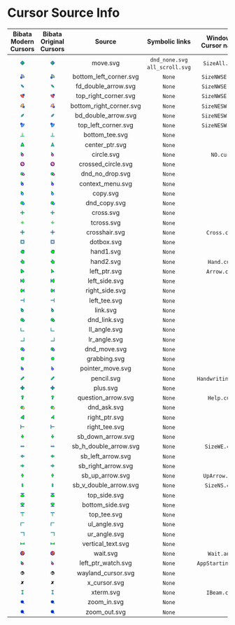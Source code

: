 # Cursor Source Info

|                               Bibata Modern Cursors                               |                               Bibata Original Cursors                               |         Source          |         Symbolic links          | Windows Cursor name |
| :-------------------------------------------------------------------------------: | :---------------------------------------------------------------------------------: | :---------------------: | :-----------------------------: | :-----------------: |
|        <img src="./packages/modern/src/svg/static/move.svg" width="20%"/>         |        <img src="./packages/original/src/svg/static/move.svg" width="20%"/>         |        move.svg         | `dnd_none.svg` `all_scroll.svg` |    `SizeAll.cur`    |
| <img src="./packages/modern/src/svg/static/bottom_left_corner.svg" width="20%"/>  | <img src="./packages/original/src/svg/static/bottom_left_corner.svg" width="20%"/>  | bottom_left_corner.svg  |             `None`              |   `SizeNWSE.cur`    |
|   <img src="./packages/modern/src/svg/static/fd_double_arrow.svg" width="20%"/>   |   <img src="./packages/original/src/svg/static/fd_double_arrow.svg" width="20%"/>   |   fd_double_arrow.svg   |             `None`              |   `SizeNWSE.cur`    |
|  <img src="./packages/modern/src/svg/static/top_right_corner.svg" width="20%"/>   |  <img src="./packages/original/src/svg/static/top_right_corner.svg" width="20%"/>   |  top_right_corner.svg   |             `None`              |   `SizeNWSE.cur`    |
| <img src="./packages/modern/src/svg/static/bottom_right_corner.svg" width="20%"/> | <img src="./packages/original/src/svg/static/bottom_right_corner.svg" width="20%"/> | bottom_right_corner.svg |             `None`              |   `SizeNESW.cur`    |
|   <img src="./packages/modern/src/svg/static/bd_double_arrow.svg" width="20%"/>   |   <img src="./packages/original/src/svg/static/bd_double_arrow.svg" width="20%"/>   |   bd_double_arrow.svg   |             `None`              |   `SizeNESW.cur`    |
|   <img src="./packages/modern/src/svg/static/top_left_corner.svg" width="20%"/>   |   <img src="./packages/original/src/svg/static/top_left_corner.svg" width="20%"/>   |   top_left_corner.svg   |             `None`              |   `SizeNESW.cur`    |
|     <img src="./packages/modern/src/svg/static/bottom_tee.svg" width="20%"/>      |     <img src="./packages/original/src/svg/static/bottom_tee.svg" width="20%"/>      |     bottom_tee.svg      |             `None`              |                     |
|     <img src="./packages/modern/src/svg/static/center_ptr.svg" width="20%"/>      |     <img src="./packages/original/src/svg/static/center_ptr.svg" width="20%"/>      |     center_ptr.svg      |             `None`              |                     |
|       <img src="./packages/modern/src/svg/static/circle.svg" width="20%"/>        |       <img src="./packages/original/src/svg/static/circle.svg" width="20%"/>        |       circle.svg        |             `None`              |      `NO.cur`       |
|   <img src="./packages/modern/src/svg/static/crossed_circle.svg" width="20%"/>    |   <img src="./packages/original/src/svg/static/crossed_circle.svg" width="20%"/>    |   crossed_circle.svg    |             `None`              |                     |
|     <img src="./packages/modern/src/svg/static/dnd_no_drop.svg" width="20%"/>     |     <img src="./packages/original/src/svg/static/dnd_no_drop.svg" width="20%"/>     |     dnd_no_drop.svg     |             `None`              |                     |
|    <img src="./packages/modern/src/svg/static/context_menu.svg" width="20%"/>     |    <img src="./packages/original/src/svg/static/context_menu.svg" width="20%"/>     |    context_menu.svg     |             `None`              |                     |
|        <img src="./packages/modern/src/svg/static/copy.svg" width="20%"/>         |        <img src="./packages/original/src/svg/static/copy.svg" width="20%"/>         |        copy.svg         |             `None`              |                     |
|      <img src="./packages/modern/src/svg/static/dnd_copy.svg" width="20%"/>       |      <img src="./packages/original/src/svg/static/dnd_copy.svg" width="20%"/>       |      dnd_copy.svg       |             `None`              |                     |
|        <img src="./packages/modern/src/svg/static/cross.svg" width="20%"/>        |        <img src="./packages/original/src/svg/static/cross.svg" width="20%"/>        |        cross.svg        |             `None`              |                     |
|       <img src="./packages/modern/src/svg/static/tcross.svg" width="20%"/>        |       <img src="./packages/original/src/svg/static/tcross.svg" width="20%"/>        |       tcross.svg        |             `None`              |                     |
|      <img src="./packages/modern/src/svg/static/crosshair.svg" width="20%"/>      |      <img src="./packages/original/src/svg/static/crosshair.svg" width="20%"/>      |      crosshair.svg      |             `None`              |     `Cross.cur`     |
|       <img src="./packages/modern/src/svg/static/dotbox.svg" width="20%"/>        |       <img src="./packages/original/src/svg/static/dotbox.svg" width="20%"/>        |       dotbox.svg        |             `None`              |                     |
|        <img src="./packages/modern/src/svg/static/hand1.svg" width="20%"/>        |        <img src="./packages/original/src/svg/static/hand1.svg" width="20%"/>        |        hand1.svg        |             `None`              |                     |
|        <img src="./packages/modern/src/svg/static/hand2.svg" width="20%"/>        |        <img src="./packages/original/src/svg/static/hand2.svg" width="20%"/>        |        hand2.svg        |             `None`              |     `Hand.cur`      |
|      <img src="./packages/modern/src/svg/static/left_ptr.svg" width="20%"/>       |      <img src="./packages/original/src/svg/static/left_ptr.svg" width="20%"/>       |      left_ptr.svg       |             `None`              |     `Arrow.cur`     |
|      <img src="./packages/modern/src/svg/static/left_side.svg" width="20%"/>      |      <img src="./packages/original/src/svg/static/left_side.svg" width="20%"/>      |      left_side.svg      |             `None`              |                     |
|     <img src="./packages/modern/src/svg/static/right_side.svg" width="20%"/>      |     <img src="./packages/original/src/svg/static/right_side.svg" width="20%"/>      |     right_side.svg      |             `None`              |                     |
|      <img src="./packages/modern/src/svg/static/left_tee.svg" width="20%"/>       |      <img src="./packages/original/src/svg/static/left_tee.svg" width="20%"/>       |      left_tee.svg       |             `None`              |                     |
|        <img src="./packages/modern/src/svg/static/link.svg" width="20%"/>         |        <img src="./packages/original/src/svg/static/link.svg" width="20%"/>         |        link.svg         |             `None`              |                     |
|      <img src="./packages/modern/src/svg/static/dnd_link.svg" width="20%"/>       |      <img src="./packages/original/src/svg/static/dnd_link.svg" width="20%"/>       |      dnd_link.svg       |             `None`              |                     |
|      <img src="./packages/modern/src/svg/static/ll_angle.svg" width="20%"/>       |      <img src="./packages/original/src/svg/static/ll_angle.svg" width="20%"/>       |      ll_angle.svg       |             `None`              |                     |
|      <img src="./packages/modern/src/svg/static/lr_angle.svg" width="20%"/>       |      <img src="./packages/original/src/svg/static/lr_angle.svg" width="20%"/>       |      lr_angle.svg       |             `None`              |                     |
|      <img src="./packages/modern/src/svg/static/dnd_move.svg" width="20%"/>       |      <img src="./packages/original/src/svg/static/dnd_move.svg" width="20%"/>       |      dnd_move.svg       |             `None`              |                     |
|      <img src="./packages/modern/src/svg/static/grabbing.svg" width="20%"/>       |      <img src="./packages/original/src/svg/static/grabbing.svg" width="20%"/>       |      grabbing.svg       |             `None`              |                     |
|    <img src="./packages/modern/src/svg/static/pointer_move.svg" width="20%"/>     |    <img src="./packages/original/src/svg/static/pointer_move.svg" width="20%"/>     |    pointer_move.svg     |             `None`              |                     |
|       <img src="./packages/modern/src/svg/static/pencil.svg" width="20%"/>        |       <img src="./packages/original/src/svg/static/pencil.svg" width="20%"/>        |       pencil.svg        |             `None`              |  `Handwriting.cur`  |
|        <img src="./packages/modern/src/svg/static/plus.svg" width="20%"/>         |        <img src="./packages/original/src/svg/static/plus.svg" width="20%"/>         |        plus.svg         |             `None`              |                     |
|   <img src="./packages/modern/src/svg/static/question_arrow.svg" width="20%"/>    |   <img src="./packages/original/src/svg/static/question_arrow.svg" width="20%"/>    |   question_arrow.svg    |             `None`              |     `Help.cur`      |
|       <img src="./packages/modern/src/svg/static/dnd_ask.svg" width="20%"/>       |       <img src="./packages/original/src/svg/static/dnd_ask.svg" width="20%"/>       |       dnd_ask.svg       |             `None`              |                     |
|      <img src="./packages/modern/src/svg/static/right_ptr.svg" width="20%"/>      |      <img src="./packages/original/src/svg/static/right_ptr.svg" width="20%"/>      |      right_ptr.svg      |             `None`              |                     |
|      <img src="./packages/modern/src/svg/static/right_tee.svg" width="20%"/>      |      <img src="./packages/original/src/svg/static/right_tee.svg" width="20%"/>      |      right_tee.svg      |             `None`              |                     |
|    <img src="./packages/modern/src/svg/static/sb_down_arrow.svg" width="20%"/>    |    <img src="./packages/original/src/svg/static/sb_down_arrow.svg" width="20%"/>    |    sb_down_arrow.svg    |             `None`              |                     |
|  <img src="./packages/modern/src/svg/static/sb_h_double_arrow.svg" width="20%"/>  |  <img src="./packages/original/src/svg/static/sb_h_double_arrow.svg" width="20%"/>  |  sb_h_double_arrow.svg  |             `None`              |    `SizeWE.cur`     |
|    <img src="./packages/modern/src/svg/static/sb_left_arrow.svg" width="20%"/>    |    <img src="./packages/original/src/svg/static/sb_left_arrow.svg" width="20%"/>    |    sb_left_arrow.svg    |             `None`              |                     |
|   <img src="./packages/modern/src/svg/static/sb_right_arrow.svg" width="20%"/>    |   <img src="./packages/original/src/svg/static/sb_right_arrow.svg" width="20%"/>    |   sb_right_arrow.svg    |             `None`              |                     |
|     <img src="./packages/modern/src/svg/static/sb_up_arrow.svg" width="20%"/>     |     <img src="./packages/original/src/svg/static/sb_up_arrow.svg" width="20%"/>     |     sb_up_arrow.svg     |             `None`              |    `UpArrow.cur`    |
|  <img src="./packages/modern/src/svg/static/sb_v_double_arrow.svg" width="20%"/>  |  <img src="./packages/original/src/svg/static/sb_v_double_arrow.svg" width="20%"/>  |  sb_v_double_arrow.svg  |             `None`              |    `SizeNS.cur`     |
|      <img src="./packages/modern/src/svg/static/top_side.svg" width="20%"/>       |      <img src="./packages/original/src/svg/static/top_side.svg" width="20%"/>       |      top_side.svg       |             `None`              |                     |
|     <img src="./packages/modern/src/svg/static/bottom_side.svg" width="20%"/>     |     <img src="./packages/original/src/svg/static/bottom_side.svg" width="20%"/>     |     bottom_side.svg     |             `None`              |                     |
|       <img src="./packages/modern/src/svg/static/top_tee.svg" width="20%"/>       |       <img src="./packages/original/src/svg/static/top_tee.svg" width="20%"/>       |       top_tee.svg       |             `None`              |                     |
|      <img src="./packages/modern/src/svg/static/ul_angle.svg" width="20%"/>       |      <img src="./packages/original/src/svg/static/ul_angle.svg" width="20%"/>       |      ul_angle.svg       |             `None`              |                     |
|      <img src="./packages/modern/src/svg/static/ur_angle.svg" width="20%"/>       |      <img src="./packages/original/src/svg/static/ur_angle.svg" width="20%"/>       |      ur_angle.svg       |             `None`              |                     |
|    <img src="./packages/modern/src/svg/static/vertical_text.svg" width="20%"/>    |    <img src="./packages/original/src/svg/static/vertical_text.svg" width="20%"/>    |    vertical_text.svg    |             `None`              |                     |
|       <img src="./packages/modern/src/svg/animated/wait.svg" width="20%"/>        |       <img src="./packages/original/src/svg/animated/wait.svg" width="20%"/>        |        wait.svg         |             `None`              |     `Wait.ani`      |
|  <img src="./packages/modern/src/svg/animated/left_ptr_watch.svg" width="20%"/>   |  <img src="./packages/original/src/svg/animated/left_ptr_watch.svg" width="20%"/>   |   left_ptr_watch.svg    |             `None`              |  `AppStarting.ani`  |
|   <img src="./packages/modern/src/svg/static/wayland_cursor.svg" width="20%"/>    |   <img src="./packages/original/src/svg/static/wayland_cursor.svg" width="20%"/>    |   wayland_cursor.svg    |             `None`              |                     |
|      <img src="./packages/modern/src/svg/static/x_cursor.svg" width="20%"/>       |      <img src="./packages/original/src/svg/static/x_cursor.svg" width="20%"/>       |      x_cursor.svg       |             `None`              |                     |
|        <img src="./packages/modern/src/svg/static/xterm.svg" width="20%"/>        |        <img src="./packages/original/src/svg/static/xterm.svg" width="20%"/>        |        xterm.svg        |             `None`              |     `IBeam.cur`     |
|       <img src="./packages/modern/src/svg/static/zoom_in.svg" width="20%"/>       |       <img src="./packages/original/src/svg/static/zoom_in.svg" width="20%"/>       |       zoom_in.svg       |             `None`              |                     |
|      <img src="./packages/modern/src/svg/static/zoom_out.svg" width="20%"/>       |      <img src="./packages/original/src/svg/static/zoom_out.svg" width="20%"/>       |      zoom_out.svg       |             `None`              |                     |
